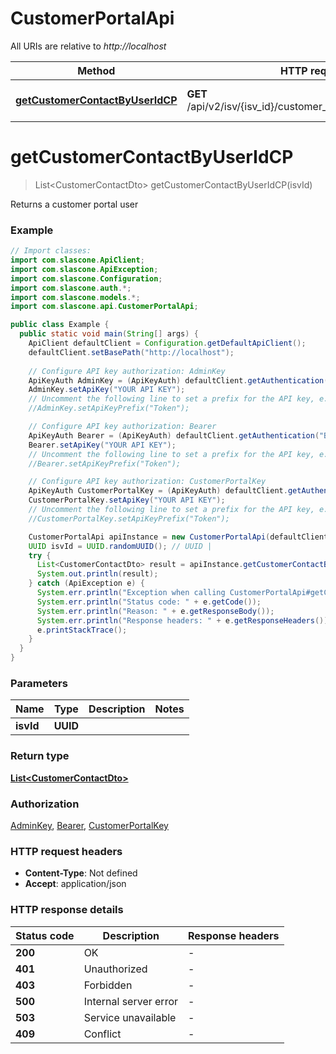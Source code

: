 # CustomerPortalApi

All URIs are relative to *http://localhost*

| Method | HTTP request | Description |
|------------- | ------------- | -------------|
| [**getCustomerContactByUserIdCP**](CustomerPortalApi.md#getCustomerContactByUserIdCP) | **GET** /api/v2/isv/{isv_id}/customer_portal/customer/contact | Returns a customer portal user |


<a id="getCustomerContactByUserIdCP"></a>
# **getCustomerContactByUserIdCP**
> List&lt;CustomerContactDto&gt; getCustomerContactByUserIdCP(isvId)

Returns a customer portal user

### Example
```java
// Import classes:
import com.slascone.ApiClient;
import com.slascone.ApiException;
import com.slascone.Configuration;
import com.slascone.auth.*;
import com.slascone.models.*;
import com.slascone.api.CustomerPortalApi;

public class Example {
  public static void main(String[] args) {
    ApiClient defaultClient = Configuration.getDefaultApiClient();
    defaultClient.setBasePath("http://localhost");
    
    // Configure API key authorization: AdminKey
    ApiKeyAuth AdminKey = (ApiKeyAuth) defaultClient.getAuthentication("AdminKey");
    AdminKey.setApiKey("YOUR API KEY");
    // Uncomment the following line to set a prefix for the API key, e.g. "Token" (defaults to null)
    //AdminKey.setApiKeyPrefix("Token");

    // Configure API key authorization: Bearer
    ApiKeyAuth Bearer = (ApiKeyAuth) defaultClient.getAuthentication("Bearer");
    Bearer.setApiKey("YOUR API KEY");
    // Uncomment the following line to set a prefix for the API key, e.g. "Token" (defaults to null)
    //Bearer.setApiKeyPrefix("Token");

    // Configure API key authorization: CustomerPortalKey
    ApiKeyAuth CustomerPortalKey = (ApiKeyAuth) defaultClient.getAuthentication("CustomerPortalKey");
    CustomerPortalKey.setApiKey("YOUR API KEY");
    // Uncomment the following line to set a prefix for the API key, e.g. "Token" (defaults to null)
    //CustomerPortalKey.setApiKeyPrefix("Token");

    CustomerPortalApi apiInstance = new CustomerPortalApi(defaultClient);
    UUID isvId = UUID.randomUUID(); // UUID | 
    try {
      List<CustomerContactDto> result = apiInstance.getCustomerContactByUserIdCP(isvId);
      System.out.println(result);
    } catch (ApiException e) {
      System.err.println("Exception when calling CustomerPortalApi#getCustomerContactByUserIdCP");
      System.err.println("Status code: " + e.getCode());
      System.err.println("Reason: " + e.getResponseBody());
      System.err.println("Response headers: " + e.getResponseHeaders());
      e.printStackTrace();
    }
  }
}
```

### Parameters

| Name | Type | Description  | Notes |
|------------- | ------------- | ------------- | -------------|
| **isvId** | **UUID**|  | |

### Return type

[**List&lt;CustomerContactDto&gt;**](CustomerContactDto.md)

### Authorization

[AdminKey](../README.md#AdminKey), [Bearer](../README.md#Bearer), [CustomerPortalKey](../README.md#CustomerPortalKey)

### HTTP request headers

 - **Content-Type**: Not defined
 - **Accept**: application/json

### HTTP response details
| Status code | Description | Response headers |
|-------------|-------------|------------------|
| **200** | OK |  -  |
| **401** | Unauthorized |  -  |
| **403** | Forbidden |  -  |
| **500** | Internal server error |  -  |
| **503** | Service unavailable |  -  |
| **409** | Conflict |  -  |

